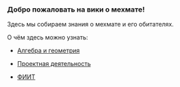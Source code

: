 ### Добро пожаловать на вики о мехмате!

Здесь мы собираем знания о мехмате и его обитателях.

О чём здесь можно узнать:

- [Алгебра и геометрия](Data/algebra-geometry.md)

- [Проектная деятельность](Data/projects.md)

- [ФИИТ](Data/FIITarticle.txt)